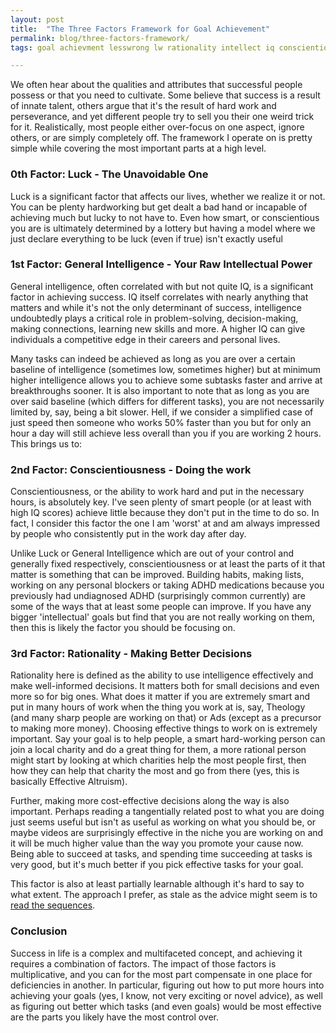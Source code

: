 ```yaml
---
layout: post
title:  "The Three Factors Framework for Goal Achievement"
permalink: blog/three-factors-framework/
tags: goal achievment lesswrong lw rationality intellect iq conscientiousness

---
```



We often hear about the qualities and attributes that successful people possess or that you need to cultivate. Some believe that success is a result of innate talent, others argue that it's the result of hard work and perseverance, and yet different people try to sell you their one weird trick for it. Realistically, most people either over-focus on one aspect, ignore others, or are simply completely off. The framework I operate on is pretty simple while covering the most important parts at a high level.  

### 0th Factor: Luck - The Unavoidable One

Luck is a significant factor that affects our lives, whether we realize it or not. You can be plenty hardworking but get dealt a bad hand or incapable of achieving much but lucky to not have to. Even how smart, or conscientious you are is ultimately determined by a lottery but having a model where we just declare everything to be luck (even if true) isn't exactly useful 


### 1st Factor: General Intelligence - Your Raw Intellectual Power

General intelligence, often correlated with but not quite IQ, is a significant factor in achieving success. IQ itself correlates with nearly anything that matters and while it's not the only determinant of success, intelligence undoubtedly plays a critical role in problem-solving, decision-making, making connections, learning new skills and more. A higher IQ can give individuals a competitive edge in their careers and personal lives.

Many tasks can indeed be achieved as long as you are over a certain baseline of intelligence (sometimes low, sometimes higher) but at minimum higher intelligence allows you to achieve some subtasks faster and arrive at breakthroughs sooner. It is also important to note that as long as you are over said baseline (which differs for different tasks), you are not necessarily limited by, say, being a bit slower. Hell, if we consider a simplified case of just speed then someone who works 50% faster than you but for only an hour a day will still achieve less overall than you if you are working 2 hours. This brings us to: 

### 2nd Factor: Conscientiousness - Doing the work

Conscientiousness, or the ability to work hard and put in the necessary hours, is absolutely key. I've seen plenty of smart people (or at least with high IQ scores) achieve little because they don't put in the time to do so. In fact, I consider this factor the one I am 'worst' at and am always impressed by people who consistently put in the work day after day.

Unlike Luck or General Intelligence which are out of your control and generally fixed respectively, conscientiousness or at least the parts of it that matter is something that can be improved. Building habits, making lists, working on any personal blockers or taking ADHD medications because you previously had undiagnosed ADHD (surprisingly common currently) are some of the ways that at least some people can improve. If you have any bigger 'intellectual' goals but find that you are not really working on them, then this is likely the factor you should be focusing on.

### 3rd Factor: Rationality - Making Better Decisions

Rationality here is defined as the ability to use intelligence effectively and make well-informed decisions. It matters both for small decisions and even more so for big ones. What does it matter if you are extremely smart and put in many hours of work when the thing you work at is, say, Theology (and many sharp people are working on that) or Ads (except as a precursor to making more money). Choosing effective things to work on is extremely important. Say your goal is to help people, a smart hard-working person can join a local charity and do a great thing for them, a more rational person might start by looking at which charities help the most people first, then how they can help that charity the most and go from there (yes, this is basically Effective Altruism). 

Further, making more cost-effective decisions along the way is also important. Perhaps reading a tangentially related post to what you are doing just seems useful but isn't as useful as working on what you should be, or maybe videos are surprisingly effective in the niche you are working on and it will be much higher value than the way you promote your cause now. Being able to succeed at tasks, and spending time succeeding at tasks is very good, but it's much better if you pick effective tasks for your goal.  

This factor is also at least partially learnable although it's hard to say to what extent. The approach I prefer, as stale as the advice might seem is to [read the sequences](https://www.readthesequences.com/).


### Conclusion

Success in life is a complex and multifaceted concept, and achieving it requires a combination of factors. The impact of those factors is multiplicative, and you can for the most part compensate in one place for deficiencies in another. In particular, figuring out how to put more hours into achieving your goals (yes, I know, not very exciting or novel advice), as well as figuring out better which tasks (and even goals) would be most effective are the parts you likely have the most control over. 
